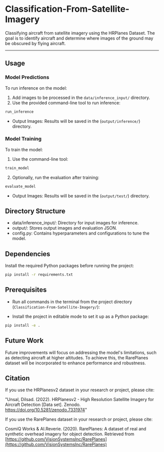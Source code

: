 # Classification-From-Satellite-Imagery

Classifying aircraft from satellite imagery using the HRPlanes Dataset. The goal is to identify aircraft and determine where images of the ground may be obscured by flying aircraft.

---

## Usage

### Model Predictions

To run inference on the model:

1. Add images to be processed in the `data/inference_input/` directory.
2. Use the provided command-line tool to run inference:

```bash
run_inference
```
* Output Images: Results will be saved in the (`output/inference/`) directory.

### Model Training

To train the model:

1. Use the command-line tool:

```bash
train_model
```

2. Optionally, run the evaluation after training:

```bash
evaluate_model
```
* Output Images: Results will be saved in the (`output/test/`) directory.

## Directory Structure
* data/inference_input/: Directory for input images for inference.
* output/: Stores output images and evaluation JSON.
* config.py: Contains hyperparameters and configurations to tune the model.

## Dependencies
Install the required Python packages before running the project:

```bash
pip install -r requirements.txt
```

## Prerequisites

* Run all commands in the terminal from the project directory (`Classification-From-Satellite-Imagery/`):

* Install the project in editable mode to set it up as a Python package:

```bash
pip install -e .
```

## Future Work

Future improvements will focus on addressing the model's limitations, such as detecting aircraft at higher altitudes. To achieve this, the RarePlanes dataset will be incorporated to enhance performance and robustness.

## Citation
If you use the HRPlanesv2 dataset in your research or project, please cite:

"Unsal, Dilsad. (2022). HRPlanesv2 - High Resolution Satellite Imagery for Aircraft Detection [Data set]. Zenodo. https://doi.org/10.5281/zenodo.7331974"

If you use the RarePlanes dataset in your research or project, please cite:

CosmiQ Works & AI.Reverie. (2020). RarePlanes: A dataset of real and synthetic overhead imagery for object detection. Retrieved from [https://github.com/VisionSystemsInc/RarePlanes](https://github.com/VisionSystemsInc/RarePlanes)
